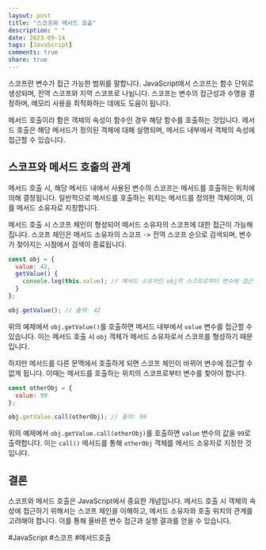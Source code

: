 ```yaml
---
layout: post
title: "스코프와 메서드 호출"
description: " "
date: 2023-09-14
tags: [JavaScript]
comments: true
share: true
---
```


스코프란 변수가 접근 가능한 범위를 말합니다. JavaScript에서 스코프는 함수 단위로 생성되며, 전역 스코프와 지역 스코프로 나뉩니다. 스코프는 변수의 접근성과 수명을 결정하며, 메모리 사용을 최적화하는 데에도 도움이 됩니다.

메서드 호출이라 함은 객체의 속성이 함수인 경우 해당 함수를 호출하는 것입니다. 메서드 호출은 해당 메서드가 정의된 객체에 대해 실행되며, 메서드 내부에서 객체의 속성에 접근할 수 있습니다.

## 스코프와 메서드 호출의 관계

메서드 호출 시, 해당 메서드 내에서 사용된 변수의 스코프는 메서드를 호출하는 위치에 의해 결정됩니다. 일반적으로 메서드를 호출하는 위치는 메서드를 정의한 객체이며, 이를 메서드 소유자로 지칭합니다.

메서드 호출 시 스코프 체인이 형성되어 메서드 소유자의 스코프에 대한 접근이 가능해집니다. 스코프 체인은 메서드 소유자의 스코프 -> 전역 스코프 순으로 검색되며, 변수가 찾아지는 시점에서 검색이 종료됩니다.

```javascript
const obj = {
  value: 42,
  getValue() {
    console.log(this.value); // 메서드 소유자인 obj의 스코프로부터 변수에 접근 가능
  }
};

obj.getValue(); // 출력: 42
```

위의 예제에서 `obj.getValue()`를 호출하면 메서드 내부에서 `value` 변수를 접근할 수 있습니다. 이는 메서드 호출 시 `obj` 객체가 메서드 소유자로서 스코프를 형성하기 때문입니다.

하지만 메서드를 다른 문맥에서 호출하게 되면 스코프 체인이 바뀌어 변수에 접근할 수 없게 됩니다. 이때는 메서드를 호출하는 위치의 스코프로부터 변수를 찾아야 합니다.

```javascript
const otherObj = {
  value: 99
};

obj.getValue.call(otherObj); // 출력: 99
```

위의 예제에서 `obj.getValue.call(otherObj)`를 호출하면 `value` 변수의 값을 `99`로 출력합니다. 이는 `call()` 메서드를 통해 `otherObj` 객체를 메서드 소유자로 지정한 것입니다.

## 결론

스코프와 메서드 호출은 JavaScript에서 중요한 개념입니다. 메서드 호출 시 객체의 속성에 접근하기 위해서는 스코프 체인을 이해하고, 메서드 소유자와 호출 위치의 관계를 고려해야 합니다. 이를 통해 올바른 변수 접근과 실행 결과를 얻을 수 있습니다.

#JavaScript #스코프 #메서드호출